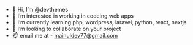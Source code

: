 - 👋 Hi, I’m @devthemes
- 👀 I’m interested in working in codeing web apps
- 🌱 I’m currently learning php, wordpress, laravel, python, react, nextjs
- 💞️ I’m looking to collaborate on your project
- 📫 email me at - mainuldev77@gmail.com

<!---
devthemes/devthemes is a ✨ special ✨ repository because its `README.md` (this file) appears on your GitHub profile.
You can click the Preview link to take a look at your changes.
--->
